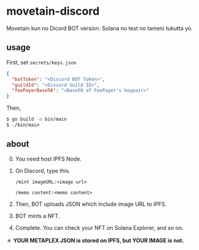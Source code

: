 # movetain-discord
Movetain kun no Dicord BOT version. Solana no test no tameni tukutta yo. 

## usage

First, set `secrets/keys.json`

```json
{
  "botToken": "<Discord BOT Token>",
  "guildId": "<Discord Guild ID>",
  "feePayerBase58": "<Base58 of FeePayer's keypair>"
}
```

Then,

```bash
$ go build -o bin/main
$ ./bin/main
```

## about

0. You need host IPFS Node.
1. On Discord, type this.
   ```
   /mint imageURL:<image url>
   ```
   
   ```
   /memo content:<memo content>
   ```
2. Then, BOT uploads JSON which include image URL to IPFS.
3. BOT mints a NFT.
4. Complete. You can check your NFT on Solana Explorer, and so on.

＊ **YOUR METAPLEX JSON is stored on IPFS, but YOUR IMAGE is not.**
